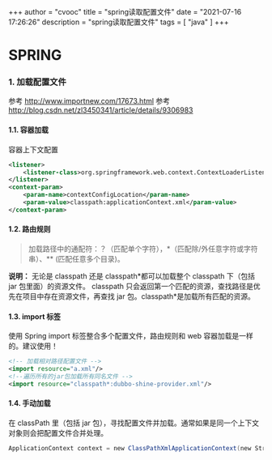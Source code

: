 +++
author = "cvooc"
title = "spring读取配置文件"
date = "2021-07-16 17:26:26"
description = "spring读取配置文件"
tags = [
    "java"
]
+++

# SPRING

### 1. 加载配置文件

参考 <http://www.importnew.com/17673.html>
参考 <http://blog.csdn.net/zl3450341/article/details/9306983>

#### 1.1. 容器加载

容器上下文配置

```xml
<listener>
    <listener-class>org.springframework.web.context.ContextLoaderListener</listener-class>
</listener>
<context-param>
    <param-name>contextConfigLocation</param-name>
    <param-value>classpath:applicationContext.xml</param-value>
</context-param>
```

#### 1.2. 路由规则

> 加载路径中的通配符：？（匹配单个字符），\*（匹配除/外任意字符或字符串）、\*\* (匹配任意多个目录)。

**说明：** 无论是 classpath 还是 classpath\*都可以加载整个 classpath 下（包括 jar 包里面）的资源文件。
classpath 只会返回第一个匹配的资源，查找路径是优先在项目中存在资源文件，再查找 jar 包。classpath\*是加载所有匹配的资源。

#### 1.3. import 标签

使用 Spring import 标签整合多个配置文件，路由规则和 web 容器加载是一样的。建议使用！

```xml
<!-- 加载相对路径配置文件 -->
<import resource="a.xml"/>
<!--遍历所有的jar包加载所有同名文件 -->
<import resource="classpath*:dubbo-shine-provider.xml"/>
```

#### 1.4. 手动加载

在 classPath 里（包括 jar 包），寻找配置文件并加载。通常如果是同一个上下文对象则会把配置文件合并处理。

```java
ApplicationContext context = new ClassPathXmlApplicationContext(new String[] {"a.xml", "b.xml"});
```
